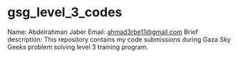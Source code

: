 # gsg_level_3_codes
Name: Abdelrahman Jaber
Email: ahmad3rbe11@gmail.com 
Brief description: This repository contains my code submissions during Gaza Sky Geeks problem solving level 3 training program.
